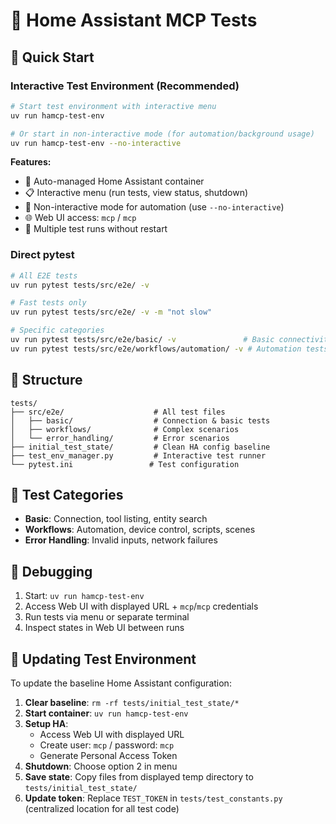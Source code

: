 # 🧪 Home Assistant MCP Tests

## 🚀 Quick Start

### Interactive Test Environment (Recommended)

```bash
# Start test environment with interactive menu
uv run hamcp-test-env

# Or start in non-interactive mode (for automation/background usage)
uv run hamcp-test-env --no-interactive
```

**Features:**
- 🐳 Auto-managed Home Assistant container
- 📋 Interactive menu (run tests, view status, shutdown)
- 🤖 Non-interactive mode for automation (use `--no-interactive`)
- 🌐 Web UI access: `mcp` / `mcp`
- 🔄 Multiple test runs without restart

### Direct pytest

```bash
# All E2E tests
uv run pytest tests/src/e2e/ -v

# Fast tests only
uv run pytest tests/src/e2e/ -v -m "not slow"

# Specific categories
uv run pytest tests/src/e2e/basic/ -v               # Basic connectivity
uv run pytest tests/src/e2e/workflows/automation/ -v # Automation tests
```

## 📁 Structure

```
tests/
├── src/e2e/                    # All test files
│   ├── basic/                  # Connection & basic tests
│   ├── workflows/              # Complex scenarios
│   └── error_handling/         # Error scenarios
├── initial_test_state/         # Clean HA config baseline
├── test_env_manager.py         # Interactive test runner
└── pytest.ini                 # Test configuration
```

## 🔧 Test Categories

- **Basic**: Connection, tool listing, entity search
- **Workflows**: Automation, device control, scripts, scenes
- **Error Handling**: Invalid inputs, network failures

## 🐛 Debugging

1. Start: `uv run hamcp-test-env`
2. Access Web UI with displayed URL + `mcp`/`mcp` credentials
3. Run tests via menu or separate terminal
4. Inspect states in Web UI between runs

## 🔄 Updating Test Environment

To update the baseline Home Assistant configuration:

1. **Clear baseline**: `rm -rf tests/initial_test_state/*`
2. **Start container**: `uv run hamcp-test-env`
3. **Setup HA**:
   - Access Web UI with displayed URL
   - Create user: `mcp` / password: `mcp`
   - Generate Personal Access Token
4. **Shutdown**: Choose option 2 in menu
5. **Save state**: Copy files from displayed temp directory to `tests/initial_test_state/`
6. **Update token**: Replace `TEST_TOKEN` in `tests/test_constants.py` (centralized location for all test code)
